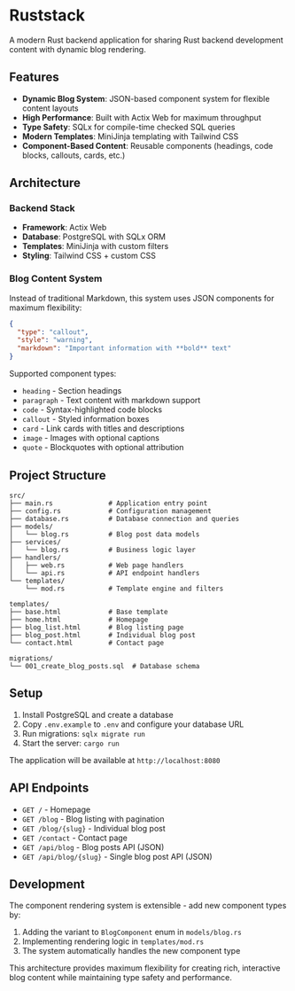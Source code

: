 # Ruststack

A modern Rust backend application for sharing Rust backend development content with dynamic blog rendering.

## Features

- **Dynamic Blog System**: JSON-based component system for flexible content layouts
- **High Performance**: Built with Actix Web for maximum throughput
- **Type Safety**: SQLx for compile-time checked SQL queries
- **Modern Templates**: MiniJinja templating with Tailwind CSS
- **Component-Based Content**: Reusable components (headings, code blocks, callouts, cards, etc.)

## Architecture

### Backend Stack

- **Framework**: Actix Web
- **Database**: PostgreSQL with SQLx ORM
- **Templates**: MiniJinja with custom filters
- **Styling**: Tailwind CSS + custom CSS

### Blog Content System

Instead of traditional Markdown, this system uses JSON components for maximum flexibility:

```json
{
  "type": "callout",
  "style": "warning",
  "markdown": "Important information with **bold** text"
}
```

Supported component types:

- `heading` - Section headings
- `paragraph` - Text content with markdown support
- `code` - Syntax-highlighted code blocks
- `callout` - Styled information boxes
- `card` - Link cards with titles and descriptions
- `image` - Images with optional captions
- `quote` - Blockquotes with optional attribution

## Project Structure

```
src/
├── main.rs              # Application entry point
├── config.rs            # Configuration management
├── database.rs          # Database connection and queries
├── models/
│   └── blog.rs          # Blog post data models
├── services/
│   └── blog.rs          # Business logic layer
├── handlers/
│   ├── web.rs           # Web page handlers
│   └── api.rs           # API endpoint handlers
└── templates/
    └── mod.rs           # Template engine and filters

templates/
├── base.html            # Base template
├── home.html            # Homepage
├── blog_list.html       # Blog listing page
├── blog_post.html       # Individual blog post
└── contact.html         # Contact page

migrations/
└── 001_create_blog_posts.sql  # Database schema
```

## Setup

1. Install PostgreSQL and create a database
2. Copy `.env.example` to `.env` and configure your database URL
3. Run migrations: `sqlx migrate run`
4. Start the server: `cargo run`

The application will be available at `http://localhost:8080`

## API Endpoints

- `GET /` - Homepage
- `GET /blog` - Blog listing with pagination
- `GET /blog/{slug}` - Individual blog post
- `GET /contact` - Contact page
- `GET /api/blog` - Blog posts API (JSON)
- `GET /api/blog/{slug}` - Single blog post API (JSON)

## Development

The component rendering system is extensible - add new component types by:

1. Adding the variant to `BlogComponent` enum in `models/blog.rs`
2. Implementing rendering logic in `templates/mod.rs`
3. The system automatically handles the new component type

This architecture provides maximum flexibility for creating rich, interactive blog content while maintaining type safety and performance.

